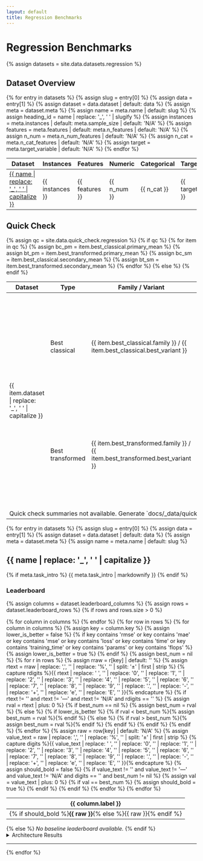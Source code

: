 ```yaml
---
layout: default
title: Regression Benchmarks
---
```


# Regression Benchmarks

<style>
.wrapper {
  max-width: 1200px;
  padding-left: 2rem;
  padding-right: 2rem;
}

@media screen and (max-width: 640px) {
  .wrapper {
    padding-left: 1.25rem;
    padding-right: 1.25rem;
  }
}
</style>

{% assign datasets = site.data.datasets.regression %}

<h2>Dataset Overview</h2>

<div class="table-scroll">
<table>
  <thead>
    <tr>
      <th>Dataset</th>
      <th>Instances</th>
      <th>Features</th>
      <th>Numeric</th>
      <th>Categorical</th>
      <th>Target</th>
    </tr>
  </thead>
  <tbody>
    {% for entry in datasets %}
      {% assign slug = entry[0] %}
      {% assign data = entry[1] %}
      {% assign dataset = data.dataset | default: data %}
      {% assign meta = dataset.meta %}
      {% assign name = meta.name | default: slug %}
      {% assign heading_id = name | replace: '_', ' ' | slugify %}
      {% assign instances = meta.instances | default: meta.sample_size | default: 'N/A' %}
      {% assign features = meta.features | default: meta.n_features | default: 'N/A' %}
      {% assign n_num = meta.n_num_features | default: 'N/A' %}
      {% assign n_cat = meta.n_cat_features | default: 'N/A' %}
      {% assign target = meta.target_variable | default: 'N/A' %}
      <tr>
        <td><a href="#{{ heading_id }}">{{ name | replace: '_', ' ' | capitalize }}</a></td>
        <td>{{ instances }}</td>
        <td>{{ features }}</td>
        <td>{{ n_num }}</td>
        <td>{{ n_cat }}</td>
        <td>{{ target }}</td>
      </tr>
    {% endfor %}
  </tbody>
</table>
</div>




## Quick Check

<div class="table-scroll">
<table>
  <thead>
    <tr>
      <th>Dataset</th>
      <th>Type</th>
      <th>Family / Variant</th>
      <th>Test RMSE</th>
      <th>Test R²</th>
    </tr>
  </thead>
  <tbody>
    {% assign qc = site.data.quick_check.regression %}
    {% if qc %}
      {% for item in qc %}
        <tr>
          <td rowspan="2">{{ item.dataset | replace: '_', ' ' | capitalize }}</td>
          <td>Best classical</td>
          <td>{{ item.best_classical.family }} / {{ item.best_classical.best_variant }}</td>
          {% assign bc_pm = item.best_classical.primary_mean %}
          {% assign bt_pm = item.best_transformed.primary_mean %}
          <td>
            {% if bc_pm != nil and bt_pm != nil %}
              {% if bc_pm <= bt_pm %}
                <strong>{{ item.best_classical.primary_raw | default: item.best_classical.primary_mean }}</strong>
              {% else %}
                {{ item.best_classical.primary_raw | default: item.best_classical.primary_mean }}
              {% endif %}
            {% else %}
              {{ item.best_classical.primary_raw | default: item.best_classical.primary_mean | default: 'N/A' }}
            {% endif %}
          </td>
          {% assign bc_sm = item.best_classical.secondary_mean %}
          {% assign bt_sm = item.best_transformed.secondary_mean %}
          <td>
            {% if bc_sm != nil and bt_sm != nil %}
              {% if bc_sm >= bt_sm %}
                <strong>{{ item.best_classical.secondary_raw | default: item.best_classical.secondary_mean }}</strong>
              {% else %}
                {{ item.best_classical.secondary_raw | default: item.best_classical.secondary_mean }}
              {% endif %}
            {% else %}
              {{ item.best_classical.secondary_raw | default: item.best_classical.secondary_mean | default: 'N/A' }}
            {% endif %}
          </td>
        </tr>
        <tr>
          <td>Best transformed</td>
          <td>{{ item.best_transformed.family }} / {{ item.best_transformed.best_variant }}</td>
          <td>
            {% if bc_pm != nil and bt_pm != nil %}
              {% if bt_pm < bc_pm %}
                <strong>{{ item.best_transformed.primary_raw | default: item.best_transformed.primary_mean }}</strong>
              {% else %}
                {{ item.best_transformed.primary_raw | default: item.best_transformed.primary_mean }}
              {% endif %}
            {% else %}
              {{ item.best_transformed.primary_raw | default: item.best_transformed.primary_mean | default: 'N/A' }}
            {% endif %}
          </td>
          <td>
            {% if bc_sm != nil and bt_sm != nil %}
              {% if bt_sm > bc_sm %}
                <strong>{{ item.best_transformed.secondary_raw | default: item.best_transformed.secondary_mean }}</strong>
              {% else %}
                {{ item.best_transformed.secondary_raw | default: item.best_transformed.secondary_mean }}
              {% endif %}
            {% else %}
              {{ item.best_transformed.secondary_raw | default: item.best_transformed.secondary_mean | default: 'N/A' }}
            {% endif %}
          </td>
        </tr>
      {% endfor %}
    {% else %}
      <tr><td colspan="5">Quick check summaries not available. Generate `docs/_data/quick_check/regression.yml`.</td></tr>
    {% endif %}
  </tbody>
</table>
</div>

{% for entry in datasets %}
{% assign slug = entry[0] %}
{% assign data = entry[1] %}
{% assign dataset = data.dataset | default: data %}
{% assign meta = dataset.meta %}
{% assign name = meta.name | default: slug %}

## {{ name | replace: '_', ' ' | capitalize }}

{% if meta.task_intro %}
{{ meta.task_intro | markdownify }}
{% endif %}

### Leaderboard

{% assign columns = dataset.leaderboard_columns %}
{% assign rows = dataset.leaderboard_rows %}
{% if rows and rows.size > 0 %}
<div class="table-scroll">
<table>
  <thead>
    <tr>
      {% for column in columns %}
        <th>{{ column.label }}</th>
      {% endfor %}
    </tr>
  </thead>
  <tbody>
    {% for row in rows %}
      <tr>
        {% for column in columns %}
          {% assign key = column.key %}
          {% assign lower_is_better = false %}
          {% if key contains 'rmse' or key contains 'mae' or key contains 'mse' or key contains 'loss' or key contains 'time' or key contains 'training_time' or key contains 'params' or key contains 'flops' %}
            {% assign lower_is_better = true %}
          {% endif %}
          {% assign best_num = nil %}
          {% for r in rows %}
            {% assign rraw = r[key] | default: '' %}
            {% assign rtext = rraw | replace: ',', '' | replace: '%', '' | split: '±' | first | strip %}
            {% capture rdigits %}{{ rtext | replace: ' ', '' | replace: '0', '' | replace: '1', '' | replace: '2', '' | replace: '3', '' | replace: '4', '' | replace: '5', '' | replace: '6', '' | replace: '7', '' | replace: '8', '' | replace: '9', '' | replace: '.', '' | replace: '-', '' | replace: '+', '' | replace: 'e', '' | replace: 'E', '' }}{% endcapture %}
            {% if rtext != '' and rtext != '—' and rtext != 'N/A' and rdigits == '' %}
              {% assign rval = rtext | plus: 0 %}
              {% if best_num == nil %}
                {% assign best_num = rval %}
              {% else %}
                {% if lower_is_better %}
                  {% if rval < best_num %}{% assign best_num = rval %}{% endif %}
                {% else %}
                  {% if rval > best_num %}{% assign best_num = rval %}{% endif %}
                {% endif %}
              {% endif %}
            {% endif %}
          {% endfor %}
          {% assign raw = row[key] | default: 'N/A' %}
          {% assign value_text = raw | replace: ',', '' | replace: '%', '' | split: '±' | first | strip %}
          {% capture digits %}{{ value_text | replace: ' ', '' | replace: '0', '' | replace: '1', '' | replace: '2', '' | replace: '3', '' | replace: '4', '' | replace: '5', '' | replace: '6', '' | replace: '7', '' | replace: '8', '' | replace: '9', '' | replace: '.', '' | replace: '-', '' | replace: '+', '' | replace: 'e', '' | replace: 'E', '' }}{% endcapture %}
          {% assign should_bold = false %}
          {% if value_text != '' and value_text != '—' and value_text != 'N/A' and digits == '' and best_num != nil %}
            {% assign val = value_text | plus: 0 %}
            {% if val == best_num %}
              {% assign should_bold = true %}
            {% endif %}
          {% endif %}
          <td>{% if should_bold %}<strong>{{ raw }}</strong>{% else %}{{ raw }}{% endif %}</td>
        {% endfor %}
      </tr>
    {% endfor %}
  </tbody>
</table>
</div>
{% else %}
<i>No baseline leaderboard available.</i>
{% endif %}

<details class="arch-results">
  <summary>Architecture Results</summary>

  {% for section in dataset.arch_sections %}
  <details class="arch-section">
    <summary>{{ section.title }}</summary>

    {% assign section_columns = section.columns %}
    {% assign section_rows = section.rows %}
    {% if section_rows and section_rows.size > 0 %}
    <div class="table-scroll">
    <table>
      <thead>
        <tr>
          {% for column in section_columns %}
            <th>{{ column.label }}</th>
          {% endfor %}
        </tr>
      </thead>
      <tbody>
        {% for row in section_rows %}
          <tr>
            {% for column in section_columns %}
              {% assign key = column.key %}
              {% assign lower_is_better = false %}
              {% if key contains 'rmse' or key contains 'mae' or key contains 'mse' or key contains 'loss' or key contains 'time' or key contains 'training_time' or key contains 'params' or key contains 'flops' %}
                {% assign lower_is_better = true %}
              {% endif %}
              {% assign best_num = nil %}
              {% for r in section_rows %}
                {% assign rraw = r[key] | default: '' %}
                {% assign rtext = rraw | replace: ',', '' | replace: '%', '' | split: '±' | first | strip %}
                {% capture rdigits %}{{ rtext | replace: ' ', '' | replace: '0', '' | replace: '1', '' | replace: '2', '' | replace: '3', '' | replace: '4', '' | replace: '5', '' | replace: '6', '' | replace: '7', '' | replace: '8', '' | replace: '9', '' | replace: '.', '' | replace: '-', '' | replace: '+', '' | replace: 'e', '' | replace: 'E', '' }}{% endcapture %}
                {% if rtext != '' and rtext != '—' and rtext != 'N/A' and rdigits == '' %}
                  {% assign rval = rtext | plus: 0 %}
                  {% if best_num == nil %}
                    {% assign best_num = rval %}
                  {% else %}
                    {% if lower_is_better %}
                      {% if rval < best_num %}{% assign best_num = rval %}{% endif %}
                    {% else %}
                      {% if rval > best_num %}{% assign best_num = rval %}{% endif %}
                    {% endif %}
                  {% endif %}
                {% endif %}
              {% endfor %}
              {% assign raw = row[key] | default: 'N/A' %}
              {% assign value_text = raw | replace: ',', '' | replace: '%', '' | split: '±' | first | strip %}
              {% capture digits %}{{ value_text | replace: ' ', '' | replace: '0', '' | replace: '1', '' | replace: '2', '' | replace: '3', '' | replace: '4', '' | replace: '5', '' | replace: '6', '' | replace: '7', '' | replace: '8', '' | replace: '9', '' | replace: '.', '' | replace: '-', '' | replace: '+', '' | replace: 'e', '' | replace: 'E', '' }}{% endcapture %}
              {% assign should_bold = false %}
              {% if value_text != '' and value_text != '—' and value_text != 'N/A' and digits == '' and best_num != nil %}
                {% assign val = value_text | plus: 0 %}
                {% if val == best_num %}
                  {% assign should_bold = true %}
                {% endif %}
              {% endif %}
              <td>{% if should_bold %}<strong>{{ raw }}</strong>{% else %}{{ raw }}{% endif %}</td>
            {% endfor %}
          </tr>
        {% endfor %}
      </tbody>
    </table>
    </div>
    {% else %}
    <i>No results available for this architecture.</i>
    {% endif %}
  </details>
  {% endfor %}

</details>

---
{% endfor %}